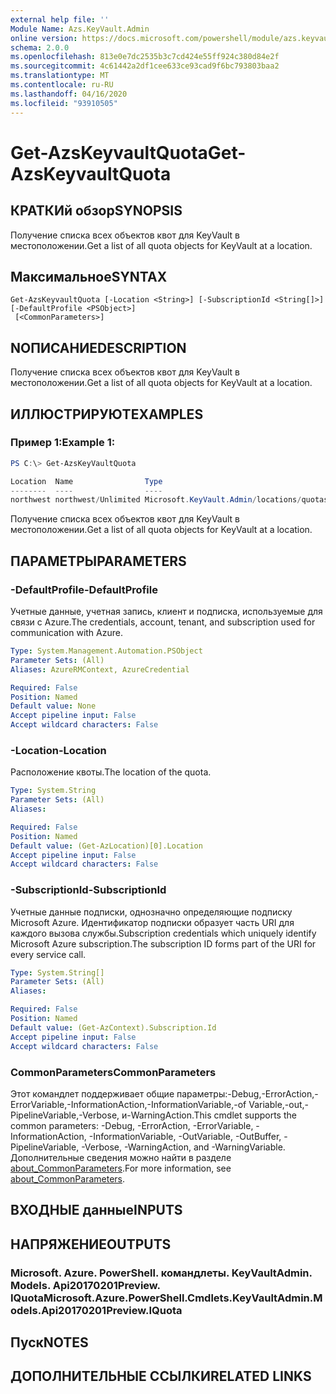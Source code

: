 ```yaml
---
external help file: ''
Module Name: Azs.KeyVault.Admin
online version: https://docs.microsoft.com/powershell/module/azs.keyvault.admin/get-azskeyvaultquota
schema: 2.0.0
ms.openlocfilehash: 813e0e7dc2535b3c7cd424e55ff924c380d84e2f
ms.sourcegitcommit: 4c61442a2df1cee633ce93cad9f6bc793803baa2
ms.translationtype: MT
ms.contentlocale: ru-RU
ms.lasthandoff: 04/16/2020
ms.locfileid: "93910505"
---
```

# <span data-ttu-id="0eaae-101">Get-AzsKeyvaultQuota</span><span class="sxs-lookup"><span data-stu-id="0eaae-101">Get-AzsKeyvaultQuota</span></span>

## <span data-ttu-id="0eaae-102">КРАТКИй обзор</span><span class="sxs-lookup"><span data-stu-id="0eaae-102">SYNOPSIS</span></span>
<span data-ttu-id="0eaae-103">Получение списка всех объектов квот для KeyVault в местоположении.</span><span class="sxs-lookup"><span data-stu-id="0eaae-103">Get a list of all quota objects for KeyVault at a location.</span></span>

## <span data-ttu-id="0eaae-104">Максимальное</span><span class="sxs-lookup"><span data-stu-id="0eaae-104">SYNTAX</span></span>

```
Get-AzsKeyvaultQuota [-Location <String>] [-SubscriptionId <String[]>] [-DefaultProfile <PSObject>]
 [<CommonParameters>]
```

## <span data-ttu-id="0eaae-105">NОПИСАНИЕ</span><span class="sxs-lookup"><span data-stu-id="0eaae-105">DESCRIPTION</span></span>
<span data-ttu-id="0eaae-106">Получение списка всех объектов квот для KeyVault в местоположении.</span><span class="sxs-lookup"><span data-stu-id="0eaae-106">Get a list of all quota objects for KeyVault at a location.</span></span>

## <span data-ttu-id="0eaae-107">ИЛЛЮСТРИРУЮТ</span><span class="sxs-lookup"><span data-stu-id="0eaae-107">EXAMPLES</span></span>

### <span data-ttu-id="0eaae-108">Пример 1:</span><span class="sxs-lookup"><span data-stu-id="0eaae-108">Example 1:</span></span>
```powershell
PS C:\> Get-AzsKeyVaultQuota

Location  Name                Type
--------  ----                ----
northwest northwest/Unlimited Microsoft.KeyVault.Admin/locations/quotas

```

<span data-ttu-id="0eaae-109">Получение списка всех объектов квот для KeyVault в местоположении.</span><span class="sxs-lookup"><span data-stu-id="0eaae-109">Get a list of all quota objects for KeyVault at a location.</span></span>

## <span data-ttu-id="0eaae-110">ПАРАМЕТРЫ</span><span class="sxs-lookup"><span data-stu-id="0eaae-110">PARAMETERS</span></span>

### <span data-ttu-id="0eaae-111">-DefaultProfile</span><span class="sxs-lookup"><span data-stu-id="0eaae-111">-DefaultProfile</span></span>
<span data-ttu-id="0eaae-112">Учетные данные, учетная запись, клиент и подписка, используемые для связи с Azure.</span><span class="sxs-lookup"><span data-stu-id="0eaae-112">The credentials, account, tenant, and subscription used for communication with Azure.</span></span>

```yaml
Type: System.Management.Automation.PSObject
Parameter Sets: (All)
Aliases: AzureRMContext, AzureCredential

Required: False
Position: Named
Default value: None
Accept pipeline input: False
Accept wildcard characters: False

```

### <span data-ttu-id="0eaae-113">-Location</span><span class="sxs-lookup"><span data-stu-id="0eaae-113">-Location</span></span>
<span data-ttu-id="0eaae-114">Расположение квоты.</span><span class="sxs-lookup"><span data-stu-id="0eaae-114">The location of the quota.</span></span>

```yaml
Type: System.String
Parameter Sets: (All)
Aliases:

Required: False
Position: Named
Default value: (Get-AzLocation)[0].Location
Accept pipeline input: False
Accept wildcard characters: False

```

### <span data-ttu-id="0eaae-115">-SubscriptionId</span><span class="sxs-lookup"><span data-stu-id="0eaae-115">-SubscriptionId</span></span>
<span data-ttu-id="0eaae-116">Учетные данные подписки, однозначно определяющие подписку Microsoft Azure. Идентификатор подписки образует часть URI для каждого вызова службы.</span><span class="sxs-lookup"><span data-stu-id="0eaae-116">Subscription credentials which uniquely identify Microsoft Azure subscription.The subscription ID forms part of the URI for every service call.</span></span>

```yaml
Type: System.String[]
Parameter Sets: (All)
Aliases:

Required: False
Position: Named
Default value: (Get-AzContext).Subscription.Id
Accept pipeline input: False
Accept wildcard characters: False

```

### <span data-ttu-id="0eaae-117">CommonParameters</span><span class="sxs-lookup"><span data-stu-id="0eaae-117">CommonParameters</span></span>
<span data-ttu-id="0eaae-118">Этот командлет поддерживает общие параметры:-Debug,-ErrorAction,-ErrorVariable,-InformationAction,-InformationVariable,-of Variable,-out,-PipelineVariable,-Verbose, и-WarningAction.</span><span class="sxs-lookup"><span data-stu-id="0eaae-118">This cmdlet supports the common parameters: -Debug, -ErrorAction, -ErrorVariable, -InformationAction, -InformationVariable, -OutVariable, -OutBuffer, -PipelineVariable, -Verbose, -WarningAction, and -WarningVariable.</span></span> <span data-ttu-id="0eaae-119">Дополнительные сведения можно найти в разделе [about_CommonParameters](http://go.microsoft.com/fwlink/?LinkID=113216).</span><span class="sxs-lookup"><span data-stu-id="0eaae-119">For more information, see [about_CommonParameters](http://go.microsoft.com/fwlink/?LinkID=113216).</span></span>

## <span data-ttu-id="0eaae-120">ВХОДНЫЕ данные</span><span class="sxs-lookup"><span data-stu-id="0eaae-120">INPUTS</span></span>

## <span data-ttu-id="0eaae-121">НАПРЯЖЕНИЕ</span><span class="sxs-lookup"><span data-stu-id="0eaae-121">OUTPUTS</span></span>

### <span data-ttu-id="0eaae-122">Microsoft. Azure. PowerShell. командлеты. KeyVaultAdmin. Models. Api20170201Preview. IQuota</span><span class="sxs-lookup"><span data-stu-id="0eaae-122">Microsoft.Azure.PowerShell.Cmdlets.KeyVaultAdmin.Models.Api20170201Preview.IQuota</span></span>



## <span data-ttu-id="0eaae-123">Пуск</span><span class="sxs-lookup"><span data-stu-id="0eaae-123">NOTES</span></span>

## <span data-ttu-id="0eaae-124">ДОПОЛНИТЕЛЬНЫЕ ССЫЛКИ</span><span class="sxs-lookup"><span data-stu-id="0eaae-124">RELATED LINKS</span></span>

